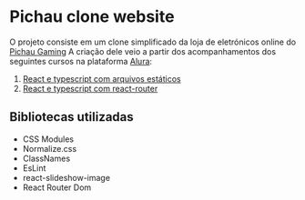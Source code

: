 # Pichau clone website

O projeto consiste em um clone simplificado da loja de eletrónicos online do [Pichau Gaming](https://www.pichau.com.br/)
A criação dele veio a partir dos acompanhamentos dos seguintes cursos na plataforma [Alura](https://www.alura.com.br):

  1. [React e typescript com arquivos estáticos](https://cursos.alura.com.br/course/react-arquivos-estaticos)
  2. [React e typescript com react-router](https://cursos.alura.com.br/course/react-biblioteca-react-router)

## Bibliotecas utilizadas

* CSS Modules
* Normalize.css
* ClassNames
* EsLint
* react-slideshow-image
* React Router Dom
